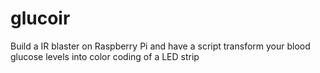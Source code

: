 # glucoir
Build a IR blaster on Raspberry Pi and have a script transform your blood glucose levels into color coding of a LED strip
